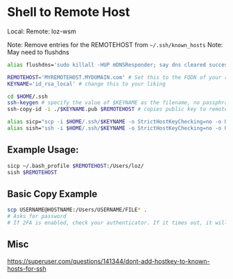 # Shell to Remote Host

Local: 
Remote: loz-wsm

Note: Remove  entries for the REMOTEHOST from `~/.ssh/known_hosts`
Note: May need to flushdns
```bash
alias flushdns='sudo killall -HUP mDNSResponder; say dns cleared successfully'
```

```bash
REMOTEHOST='MYREMOTEHOST.MYDOMAIN.com' # Set this to the FQDN of your remote host
KEYNAME='id_rsa_local' # change this to your liking

cd $HOME/.ssh
ssh-keygen # specify the value of $KEYNAME as the filename, no passphrase
ssh-copy-id -i ./$KEYNAME.pub $REMOTEHOST # copies public key to remote machine's ~/.ssh/authorized_keys

alias sicp="scp -i $HOME/.ssh/$KEYNAME -o StrictHostKeyChecking=no -o UserKnownHostsFile=/dev/null -o LogLevel=QUIET"
alias sish="ssh -i $HOME/.ssh/$KEYNAME -o StrictHostKeyChecking=no -o UserKnownHostsFile=/dev/null -o LogLevel=QUIET"
```

## Example Usage: 
```bash
sicp ~/.bash_profile $REMOTEHOST:/Users/loz/
sish $REMOTEHOST
```

## Basic Copy Example
```bash
scp USERNAME@HOSTNAME:/Users/USERNAME/FILE* .
# Asks for password
# If 2FA is enabled, check your authenticator. If it times out, it will ask for "Verification Code"
```

## Misc
https://superuser.com/questions/141344/dont-add-hostkey-to-known-hosts-for-ssh

